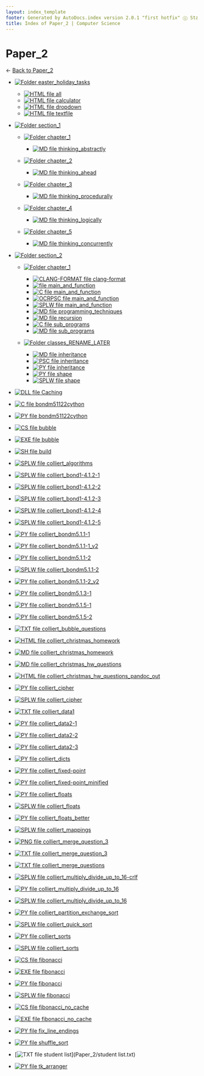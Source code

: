 ```yaml
---
layout: index_template
footer: Generated by AutoDocs.index version 2.0.1 "first hotfix" ⓒ Starwort, 2020
title: Index of Paper_2 | Computer Science
---
```


# Paper_2

← [Back to Paper_2](..)

- [![Folder](https://starwort.github.io/computer-science/icon-folder.png) easter_holiday_tasks](Paper_2/easter_holiday_tasks)
  - [![HTML file](https://img.icons8.com/windows/512/4a90e2/regular-document.png) all](Paper_2/easter_holiday_tasks/all.html)
  - [![HTML file](https://img.icons8.com/windows/512/4a90e2/regular-document.png) calculator](Paper_2/easter_holiday_tasks/calculator.html)
  - [![HTML file](https://img.icons8.com/windows/512/4a90e2/regular-document.png) dropdown](Paper_2/easter_holiday_tasks/dropdown.html)
  - [![HTML file](https://img.icons8.com/windows/512/4a90e2/regular-document.png) textfile](Paper_2/easter_holiday_tasks/textfile.html)

- [![Folder](https://starwort.github.io/computer-science/icon-folder.png) section_1](Paper_2/section_1)
  - [![Folder](https://starwort.github.io/computer-science/icon-folder.png) chapter_1](Paper_2/section_1/chapter_1)
      - [![MD file](https://img.icons8.com/windows/512/4a90e2/regular-document.png) thinking_abstractly](Paper_2/section_1/chapter_1/thinking_abstractly.md)

  - [![Folder](https://starwort.github.io/computer-science/icon-folder.png) chapter_2](Paper_2/section_1/chapter_2)
      - [![MD file](https://img.icons8.com/windows/512/4a90e2/regular-document.png) thinking_ahead](Paper_2/section_1/chapter_2/thinking_ahead.md)

  - [![Folder](https://starwort.github.io/computer-science/icon-folder.png) chapter_3](Paper_2/section_1/chapter_3)
      - [![MD file](https://img.icons8.com/windows/512/4a90e2/regular-document.png) thinking_procedurally](Paper_2/section_1/chapter_3/thinking_procedurally.md)

  - [![Folder](https://starwort.github.io/computer-science/icon-folder.png) chapter_4](Paper_2/section_1/chapter_4)
      - [![MD file](https://img.icons8.com/windows/512/4a90e2/regular-document.png) thinking_logically](Paper_2/section_1/chapter_4/thinking_logically.md)

  - [![Folder](https://starwort.github.io/computer-science/icon-folder.png) chapter_5](Paper_2/section_1/chapter_5)
      - [![MD file](https://img.icons8.com/windows/512/4a90e2/regular-document.png) thinking_concurrently](Paper_2/section_1/chapter_5/thinking_concurrently.md)


- [![Folder](https://starwort.github.io/computer-science/icon-folder.png) section_2](Paper_2/section_2)
  - [![Folder](https://starwort.github.io/computer-science/icon-folder.png) chapter_1](Paper_2/section_2/chapter_1)
      - [![CLANG-FORMAT file](https://img.icons8.com/windows/512/4a90e2/file-configuration.png) clang-format](Paper_2/section_2/chapter_1/.clang-format)
      - [![ file](https://img.icons8.com/windows/512/4a90e2/binary-file.png) main_and_function](Paper_2/section_2/chapter_1/main_and_function)
      - [![C file](https://img.icons8.com/windows/512/4a90e2/c.png) main_and_function](Paper_2/section_2/chapter_1/main_and_function.c)
      - [![OCRPSC file](https://img.icons8.com/windows/512/4a90e2/code-file.png) main_and_function](Paper_2/section_2/chapter_1/main_and_function.ocrpsc)
      - [![SPLW file](https://starwort.github.io/computer-science/icon-splw.png) main_and_function](Paper_2/section_2/chapter_1/main_and_function.splw)
      - [![MD file](https://img.icons8.com/windows/512/4a90e2/regular-document.png) programming_techniques](Paper_2/section_2/chapter_1/programming_techniques.md)
      - [![MD file](https://img.icons8.com/windows/512/4a90e2/regular-document.png) recursion](Paper_2/section_2/chapter_1/recursion.md)
      - [![C file](https://img.icons8.com/windows/512/4a90e2/c.png) sub_programs](Paper_2/section_2/chapter_1/sub_programs.c)
      - [![MD file](https://img.icons8.com/windows/512/4a90e2/regular-document.png) sub_programs](Paper_2/section_2/chapter_1/sub_programs.md)

  - [![Folder](https://starwort.github.io/computer-science/icon-folder.png) classes_RENAME_LATER](Paper_2/section_2/classes_RENAME_LATER)
      - [![MD file](https://img.icons8.com/windows/512/4a90e2/regular-document.png) inheritance](Paper_2/section_2/classes_RENAME_LATER/inheritance.md)
      - [![PSC file](https://img.icons8.com/windows/512/4a90e2/code-file.png) inheritance](Paper_2/section_2/classes_RENAME_LATER/inheritance.psc)
      - [![PY file](https://img.icons8.com/windows/512/4a90e2/py.png) inheritance](Paper_2/section_2/classes_RENAME_LATER/inheritance.py)
      - [![PY file](https://img.icons8.com/windows/512/4a90e2/py.png) shape](Paper_2/section_2/classes_RENAME_LATER/shape.py)
      - [![SPLW file](https://starwort.github.io/computer-science/icon-splw.png) shape](Paper_2/section_2/classes_RENAME_LATER/shape.splw)


- [![DLL file](https://img.icons8.com/windows/512/4a90e2/dll.png) Caching](Paper_2/Caching.dll)
- [![C file](https://img.icons8.com/windows/512/4a90e2/c.png) bondm51122cython](Paper_2/bondm51122cython.c)
- [![PY file](https://img.icons8.com/windows/512/4a90e2/py.png) bondm51122cython](Paper_2/bondm51122cython.py)
- [![CS file](https://img.icons8.com/windows/512/4a90e2/cs.png) bubble](Paper_2/bubble.cs)
- [![EXE file](https://img.icons8.com/windows/512/4a90e2/exe.png) bubble](Paper_2/bubble.exe)
- [![SH file](https://img.icons8.com/windows/512/4a90e2/important-file.png) build](Paper_2/build.sh)
- [![SPLW file](https://starwort.github.io/computer-science/icon-splw.png) colliert_algorithms](Paper_2/colliert_algorithms.splw)
- [![SPLW file](https://starwort.github.io/computer-science/icon-splw.png) colliert_bond1-4.1.2-1](Paper_2/colliert_bond1-4.1.2-1.splw)
- [![SPLW file](https://starwort.github.io/computer-science/icon-splw.png) colliert_bond1-4.1.2-2](Paper_2/colliert_bond1-4.1.2-2.splw)
- [![SPLW file](https://starwort.github.io/computer-science/icon-splw.png) colliert_bond1-4.1.2-3](Paper_2/colliert_bond1-4.1.2-3.splw)
- [![SPLW file](https://starwort.github.io/computer-science/icon-splw.png) colliert_bond1-4.1.2-4](Paper_2/colliert_bond1-4.1.2-4.splw)
- [![SPLW file](https://starwort.github.io/computer-science/icon-splw.png) colliert_bond1-4.1.2-5](Paper_2/colliert_bond1-4.1.2-5.splw)
- [![PY file](https://img.icons8.com/windows/512/4a90e2/py.png) colliert_bondm5.1.1-1](Paper_2/colliert_bondm5.1.1-1.py)
- [![PY file](https://img.icons8.com/windows/512/4a90e2/py.png) colliert_bondm5.1.1-1_v2](Paper_2/colliert_bondm5.1.1-1_v2.py)
- [![PY file](https://img.icons8.com/windows/512/4a90e2/py.png) colliert_bondm5.1.1-2](Paper_2/colliert_bondm5.1.1-2.py)
- [![SPLW file](https://starwort.github.io/computer-science/icon-splw.png) colliert_bondm5.1.1-2](Paper_2/colliert_bondm5.1.1-2.splw)
- [![PY file](https://img.icons8.com/windows/512/4a90e2/py.png) colliert_bondm5.1.1-2_v2](Paper_2/colliert_bondm5.1.1-2_v2.py)
- [![PY file](https://img.icons8.com/windows/512/4a90e2/py.png) colliert_bondm5.1.3-1](Paper_2/colliert_bondm5.1.3-1.py)
- [![PY file](https://img.icons8.com/windows/512/4a90e2/py.png) colliert_bondm5.1.5-1](Paper_2/colliert_bondm5.1.5-1.py)
- [![PY file](https://img.icons8.com/windows/512/4a90e2/py.png) colliert_bondm5.1.5-2](Paper_2/colliert_bondm5.1.5-2.py)
- [![TXT file](https://img.icons8.com/windows/512/4a90e2/document.png) colliert_bubble_questions](Paper_2/colliert_bubble_questions.txt)
- [![HTML file](https://img.icons8.com/windows/512/4a90e2/regular-document.png) colliert_christmas_homework](Paper_2/colliert_christmas_homework.html)
- [![MD file](https://img.icons8.com/windows/512/4a90e2/regular-document.png) colliert_christmas_homework](Paper_2/colliert_christmas_homework.md)
- [![MD file](https://img.icons8.com/windows/512/4a90e2/regular-document.png) colliert_christmas_hw_questions](Paper_2/colliert_christmas_hw_questions.md)
- [![HTML file](https://img.icons8.com/windows/512/4a90e2/regular-document.png) colliert_christmas_hw_questions_pandoc_out](Paper_2/colliert_christmas_hw_questions_pandoc_out.html)
- [![PY file](https://img.icons8.com/windows/512/4a90e2/py.png) colliert_cipher](Paper_2/colliert_cipher.py)
- [![SPLW file](https://starwort.github.io/computer-science/icon-splw.png) colliert_cipher](Paper_2/colliert_cipher.splw)
- [![TXT file](https://img.icons8.com/windows/512/4a90e2/document.png) colliert_data1](Paper_2/colliert_data1.txt)
- [![PY file](https://img.icons8.com/windows/512/4a90e2/py.png) colliert_data2-1](Paper_2/colliert_data2-1.py)
- [![PY file](https://img.icons8.com/windows/512/4a90e2/py.png) colliert_data2-2](Paper_2/colliert_data2-2.py)
- [![PY file](https://img.icons8.com/windows/512/4a90e2/py.png) colliert_data2-3](Paper_2/colliert_data2-3.py)
- [![PY file](https://img.icons8.com/windows/512/4a90e2/py.png) colliert_dicts](Paper_2/colliert_dicts.py)
- [![PY file](https://img.icons8.com/windows/512/4a90e2/py.png) colliert_fixed-point](Paper_2/colliert_fixed-point.py)
- [![PY file](https://img.icons8.com/windows/512/4a90e2/py.png) colliert_fixed-point_minified](Paper_2/colliert_fixed-point_minified.py)
- [![PY file](https://img.icons8.com/windows/512/4a90e2/py.png) colliert_floats](Paper_2/colliert_floats.py)
- [![SPLW file](https://starwort.github.io/computer-science/icon-splw.png) colliert_floats](Paper_2/colliert_floats.splw)
- [![PY file](https://img.icons8.com/windows/512/4a90e2/py.png) colliert_floats_better](Paper_2/colliert_floats_better.py)
- [![SPLW file](https://starwort.github.io/computer-science/icon-splw.png) colliert_mappings](Paper_2/colliert_mappings.splw)
- [![PNG file](https://img.icons8.com/windows/512/4a90e2/image-document.png) colliert_merge_question_3](Paper_2/colliert_merge_question_3.png)
- [![TXT file](https://img.icons8.com/windows/512/4a90e2/document.png) colliert_merge_question_3](Paper_2/colliert_merge_question_3.txt)
- [![TXT file](https://img.icons8.com/windows/512/4a90e2/document.png) colliert_merge_questions](Paper_2/colliert_merge_questions.txt)
- [![SPLW file](https://starwort.github.io/computer-science/icon-splw.png) colliert_multiply_divide_up_to_16-crlf](Paper_2/colliert_multiply_divide_up_to_16-crlf.splw)
- [![PY file](https://img.icons8.com/windows/512/4a90e2/py.png) colliert_multiply_divide_up_to_16](Paper_2/colliert_multiply_divide_up_to_16.py)
- [![SPLW file](https://starwort.github.io/computer-science/icon-splw.png) colliert_multiply_divide_up_to_16](Paper_2/colliert_multiply_divide_up_to_16.splw)
- [![PY file](https://img.icons8.com/windows/512/4a90e2/py.png) colliert_partition_exchange_sort](Paper_2/colliert_partition_exchange_sort.py)
- [![SPLW file](https://starwort.github.io/computer-science/icon-splw.png) colliert_quick_sort](Paper_2/colliert_quick_sort.splw)
- [![PY file](https://img.icons8.com/windows/512/4a90e2/py.png) colliert_sorts](Paper_2/colliert_sorts.py)
- [![SPLW file](https://starwort.github.io/computer-science/icon-splw.png) colliert_sorts](Paper_2/colliert_sorts.splw)
- [![CS file](https://img.icons8.com/windows/512/4a90e2/cs.png) fibonacci](Paper_2/fibonacci.cs)
- [![EXE file](https://img.icons8.com/windows/512/4a90e2/exe.png) fibonacci](Paper_2/fibonacci.exe)
- [![PY file](https://img.icons8.com/windows/512/4a90e2/py.png) fibonacci](Paper_2/fibonacci.py)
- [![SPLW file](https://starwort.github.io/computer-science/icon-splw.png) fibonacci](Paper_2/fibonacci.splw)
- [![CS file](https://img.icons8.com/windows/512/4a90e2/cs.png) fibonacci_no_cache](Paper_2/fibonacci_no_cache.cs)
- [![EXE file](https://img.icons8.com/windows/512/4a90e2/exe.png) fibonacci_no_cache](Paper_2/fibonacci_no_cache.exe)
- [![PY file](https://img.icons8.com/windows/512/4a90e2/py.png) fix_line_endings](Paper_2/fix_line_endings.py)
- [![PY file](https://img.icons8.com/windows/512/4a90e2/py.png) shuffle_sort](Paper_2/shuffle_sort.py)
- [![TXT file](https://img.icons8.com/windows/512/4a90e2/document.png) student list](Paper_2/student list.txt)
- [![PY file](https://img.icons8.com/windows/512/4a90e2/py.png) tk_arranger](Paper_2/tk_arranger.py)
